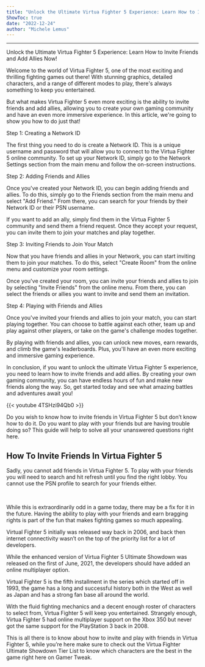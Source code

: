 ```yaml
---
title: "Unlock the Ultimate Virtua Fighter 5 Experience: Learn How to Invite Friends and Add Allies Now!"
ShowToc: true 
date: "2022-12-24"
author: "Michele Lemus"
---
```

*****
Unlock the Ultimate Virtua Fighter 5 Experience: Learn How to Invite Friends and Add Allies Now!

Welcome to the world of Virtua Fighter 5, one of the most exciting and thrilling fighting games out there! With stunning graphics, detailed characters, and a range of different modes to play, there's always something to keep you entertained.

But what makes Virtua Fighter 5 even more exciting is the ability to invite friends and add allies, allowing you to create your own gaming community and have an even more immersive experience. In this article, we're going to show you how to do just that!

Step 1: Creating a Network ID

The first thing you need to do is create a Network ID. This is a unique username and password that will allow you to connect to the Virtua Fighter 5 online community. To set up your Network ID, simply go to the Network Settings section from the main menu and follow the on-screen instructions.

Step 2: Adding Friends and Allies

Once you've created your Network ID, you can begin adding friends and allies. To do this, simply go to the Friends section from the main menu and select "Add Friend." From there, you can search for your friends by their Network ID or their PSN username.

If you want to add an ally, simply find them in the Virtua Fighter 5 community and send them a friend request. Once they accept your request, you can invite them to join your matches and play together.

Step 3: Inviting Friends to Join Your Match

Now that you have friends and allies in your Network, you can start inviting them to join your matches. To do this, select "Create Room" from the online menu and customize your room settings.

Once you've created your room, you can invite your friends and allies to join by selecting "Invite Friends" from the online menu. From there, you can select the friends or allies you want to invite and send them an invitation.

Step 4: Playing with Friends and Allies

Once you've invited your friends and allies to join your match, you can start playing together. You can choose to battle against each other, team up and play against other players, or take on the game's challenge modes together.

By playing with friends and allies, you can unlock new moves, earn rewards, and climb the game's leaderboards. Plus, you'll have an even more exciting and immersive gaming experience.

In conclusion, if you want to unlock the ultimate Virtua Fighter 5 experience, you need to learn how to invite friends and add allies. By creating your own gaming community, you can have endless hours of fun and make new friends along the way. So, get started today and see what amazing battles and adventures await you!

{{< youtube 4TSHzi94Qb0 >}} 



Do you wish to know how to invite friends in Virtua Fighter 5 but don’t know how to do it. Do you want to play with your friends but are having trouble doing so? This guide will help to solve all your unanswered questions right here.
 
## How To Invite Friends In Virtua Fighter 5
 
Sadly, you cannot add friends in Virtua Fighter 5. To play with your friends you will need to search and hit refresh until you find the right lobby. You cannot use the PSN profile to search for your friends either.
 

 
 
 
While this is extraordinarily odd in a game today, there may be a fix for it in the future. Having the ability to play with your friends and earn bragging rights is part of the fun that makes fighting games so much appealing.
 
Virtual Fighter 5 initially was released way back in 2006, and back then internet connectivity wasn’t on the top of the priority list for a lot of developers.
 
While the enhanced version of Virtua Fighter 5 Ultimate Showdown was released on the first of June, 2021, the developers should have added an online multiplayer option.
 
Virtual Fighter 5 is the fifth installment in the series which started off in 1993, the game has a long and successful history both in the West as well as Japan and has a strong fan base all around the world.
 
With the fluid fighting mechanics and a decent enough roster of characters to select from, Virtua Fighter 5 will keep you entertained. Strangely enough, Virtua Fighter 5 had online multiplayer support on the Xbox 350 but never got the same support for the PlayStation 3 back in 2008.
 
This is all there is to know about how to invite and play with friends in Virtua Fighter 5, while you’re here make sure to check out the Virtua Fighter Ultimate Showdown Tier List to know which characters are the best in the game right here on Gamer Tweak.




